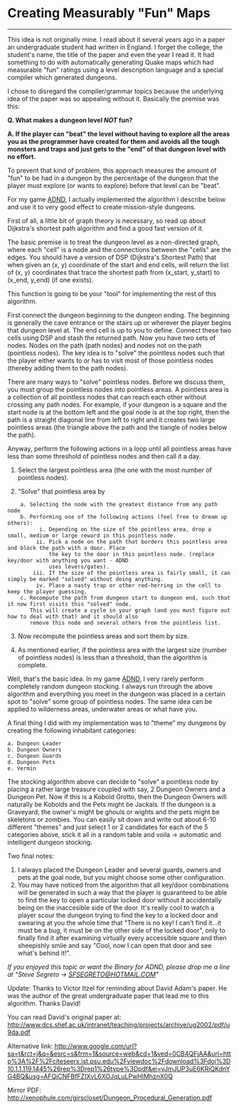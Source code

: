 # Creating Measurably "Fun" Maps

---

This idea is not originally mine. I read about it several years ago in a paper an undergraduate student had written in England. I forget the college, the student's name, the title of the paper and even the year I read it. It had something to do with automatically generating Quake maps which had measurable "fun" ratings using a level description language and a special compiler which generated dungeons.

I chose to disregard the compiler/grammar topics because the underlying idea of the paper was so appealing without it. Basically the premise was this:

**Q. What makes a dungeon level _NOT_ fun?**

**A. If the player can "beat" the level without having to explore all the areas you as the programmer have created for them and avoids all the tough monsters and traps and just gets to the "end" of that dungeon level with no effort.**

To prevent that kind of problem, this approach measures the amount of "fun" to be had in a dungeon by the percentage of the dungeon that the player must explore (or wants to explore) before that level can be "beat".

For my game [ADND](adnd.md), I actually implemented the algorithm I describe below and use it to very good effect to create mission-style dungeons.

First of all, a little bit of graph theory is necessary, so read up about Dijkstra's shortest path algorithm and find a good fast version of it.

The basic premise is to treat the dungeon level as a non-directed graph, where each "cell" is a node and the connections between the "cells" are the edges. You should have a version of DSP (Dijkstra's Shortest Path) that when given an (x, y) coordinate of the start and end cells, will return the list of (x, y) coordinates that trace the shortest path from (x_start, y_start) to (x_end, y_end) (if one exists).

This function is going to be your "tool" for implementing the rest of this algorithm.

First connect the dungeon beginning to the dungeon ending. The beginning is generally the cave entrance or the stairs up or wherever the player begins that dungeon level at. The end cell is up to you to define. Connect these two cells using DSP and stash the returned path. Now you have two sets of nodes. Nodes on the path (path nodes) and nodes not on the path (pointless nodes). The key idea is to "solve" the pointless nodes such that the player either wants to or has to visit most of those pointless nodes (thereby adding them to the path nodes).

There are many ways to "solve" pointless nodes. Before we discuss them, you must group the pointless nodes into pointless areas. A pointless area is a collection of all pointless nodes that can reach each other without crossing any path nodes. For example, if your dungeon is a square and the start node is at the bottom left and the goal node is at the top right, then the path is a straight diagonal line from left to right and it creates two large pointless areas (the triangle above the path and the tiangle of nodes below the path).

Anyway, perform the following actions in a loop until all pointless areas have less than some threshold of pointless nodes and then call it a day.

1. Select the largest pointless area (the one with the most number of pointless nodes).

2. "Solve" that pointless area by

```text
    a. Selecting the node with the greatest distance from any path node
    b. Performing one of the following actions (feel free to dream up others):
          i. Depending on the size of the pointless area, drop a small, medium or large reward in this pointless node.
         ii. Pick a node on the path that borders this pointless area and block the path with a door. Place
             the key to the door in this pointless node. (replace key/door with anything you want - ADND
             uses levers/gates).
        iii. If the size of the pointless area is fairly small, it can simply be marked "solved" without doing anything.
         iv. Place a nasty trap or other red-herring in the cell to keep the player guessing.
    c. Recompute the path from dungeon start to dungeon end, such that it now first visits this "solved" node.
       This will create a cycle in your graph (and you must figure out how to deal with that) and it should also
       remove this node and several others from the pointless list.
```

3. Now recompute the pointless areas and sort them by size.

4. As mentioned earlier, if the pointless area with the largest size (number of pointless nodes) is less than a threshold, than the algorithm is complete.

Well, that's the basic idea. In my game [ADND](adnd.md), I very rarely perform completely random dungeon stocking. I always run through the above algorithm and everything you meet in the dungeon was placed in a certain spot to "solve" some group of pointless nodes. The same idea can be applied to wilderness areas, underwater areas or what have you.

A final thing I did with my implementation was to "theme" my dungeons by creating the following inhabitant categories:

```text
a. Dungeon Leader
b. Dungeon Owners
c. Dungeon Guards
d. Dungeon Pets
e. Vermin
```

The stocking algorithm above can decide to "solve" a pointless node by placing a rather large treasure coupled with say, 2 Dungeon Owners and a Dungeon Pet. Now if this is a Kobold Grotto, then the Dungeon Owners will naturally be Kobolds and the Pets might be Jackals. If the dungeon is a Graveyard, the owner's might be ghouls or wights and the pets might be skeletons or zombies. You can easily sit down and write out about 6-10 different "themes" and just select 1 or 2 candidates for each of the 5 categories above, stick it all in a random table and voila -> automatic and intelligent dungeon stocking.

Two final notes:

1. I always placed the Dungeon Leader and several guards, owners and pets at the goal node, but you might choose some other configuration.
2. You may have noticed from the algorithm that all key/door combinations will be generated in such a way that the player is guaranteed to be able to find the key to open a particular locked door without it accidentally being on the inaccesible side of the door. It's really cool to watch a player scour the dungeon trying to find the key to a locked door and swearing at you the whole time that "There is no key! I can't find it...it must be a bug, it must be on the other side of the locked door", only to finally find it after examining virtually every accessible square and then sheepishly smile and say "Cool, now I can open that door and see what's behind it!".

_If you enjoyed this topic or want the Binary for ADND, please drop me a line at "Steve Segreto -> SFSEGRETO@HOTMAIL.COM"_

Update: Thanks to Victor Itzel for reminding about David Adam's paper. He was the author of the great undergraduate paper that lead me to this algorithm. Thanks David!

You can read David's original paper at: <http://www.dcs.shef.ac.uk/intranet/teaching/projects/archive/ug2002/pdf/u9da.pdf>

Alternative link: <http://www.google.com/url?sa=t&rct=j&q=&esrc=s&frm=1&source=web&cd=1&ved=0CB4QFjAA&url=http%3A%2F%2Fciteseerx.ist.psu.edu%2Fviewdoc%2Fdownload%3Fdoi%3D10.1.1.119.1445%26rep%3Drep1%26type%3Dpdf&ei=vJmJUP3uE6KRiQKdnYG4BQ&usg=AFQjCNFBfFZIXvL6XOJqLuLPwHlMhznX0Q>

Mirror PDF: <http://xenophule.com/girscloset/Dungeon_Procedural_Generation.pdf>

